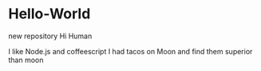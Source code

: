# Hello-World
new repository
Hi Human




I like Node.js and coffeescript
I had  tacos on Moon and find them superior than moon
